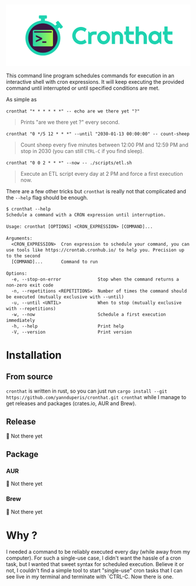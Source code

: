 ![Banner](./visual/banner.png)

This command line program schedules commands for execution in an interactive shell with cron expressions. It will keep
executing the provided command until interrupted or until specified conditions are met.

As simple as

`cronthat "* * * * * *" -- echo are we there yet "?"`
> Prints "are we there yet ?" every second.

`cronthat "0 */5 12 * * *" --until "2030-01-13 00:00:00" -- count-sheep`
> Count sheep every five minutes between 12:00 PM and 12:59 PM and stop in 2030 (you can still `CTRL-C` if you find sleep).

`cronthat "0 0 2 * * *" --now -- ./scripts/etl.sh`
> Execute an ETL script every day at 2 PM and force a first execution now.

There are a few other tricks but `cronthat` is really not that complicated and the `--help` flag should be enough.

```text
$ cronthat --help
Schedule a command with a CRON expression until interruption.

Usage: cronthat [OPTIONS] <CRON_EXPRESSION> [COMMAND]...

Arguments:
  <CRON_EXPRESSION>  Cron expression to schedule your command, you can use tools like https://crontab.cronhub.io/ to help you. Precision up to the second
  [COMMAND]...       Command to run

Options:
  -e, --stop-on-error              Stop when the command returns a non-zero exit code
  -n, --repetitions <REPETITIONS>  Number of times the command should be executed (mutually exclusive with --until)
  -u, --until <UNTIL>              When to stop (mutually exclusive with --repetitions)
  -w, --now                        Schedule a first execution immediately
  -h, --help                       Print help
  -V, --version                    Print version
```

# Installation

## From source

`cronthat` is written in rust, so you can just run `cargo install --git https://github.com/yannduperis/cronthat.git cronthat` 
while I manage to get releases and packages (crates.io, AUR and Brew).

## Release

🚧 Not there yet

## Package

### AUR

🚧 Not there yet

### Brew

🚧 Not there yet


# Why ?

I needed a command to be reliably executed every day (while away from my computer). For such a single-use case, I didn't 
want the hassle of a cron task, but I wanted that sweet syntax for scheduled execution. Believe it or not, I couldn't
find a simple tool to start "single-use" cron tasks that I can see live in my terminal and terminate with 
`CTRL-C. Now there is one.